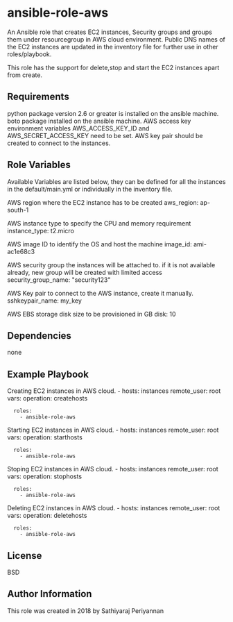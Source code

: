 ansible-role-aws
================

An Ansible role that creates EC2 instances, Security groups and groups them under resourcegroup in AWS cloud environment. 
Public DNS names of the EC2 instances are updated in the inventory file for further use in other roles/playbook.

This role has the support for delete,stop and start the EC2 instances apart from create.

Requirements
------------

python package version 2.6 or greater is installed on the ansible machine.
boto  package installed on the ansible machine.
AWS access key environment variables AWS_ACCESS_KEY_ID and AWS_SECRET_ACCESS_KEY need to be set.
AWS key pair should be created to connect to the instances.

Role Variables
--------------

Available Variables are listed below, they can be defined for all the 
instances in the default/main.yml or individually in the inventory file.

   AWS region where the EC2 instance has to be created
     aws_region: ap-south-1

   AWS instance type to specify the CPU and memory requirement
     instance_type: t2.micro

   AWS image ID to identify the OS and host the machine
     image_id: ami-ac1e68c3

   AWS security group the instances will be attached to.
   if it is not available already, new group will be created with limited access
     security_group_name: "security123"

   AWS Key pair to connect to the AWS instance, create it manually.
     sshkeypair_name: my_key

   AWS EBS storage disk size to be provisioned in GB
      disk: 10


Dependencies
------------

none 

Example Playbook
----------------

Creating EC2 instances in AWS cloud.
	- hosts: instances
	  remote_user: root
	  vars:
	    operation: createhosts

	  roles:
	    - ansible-role-aws

Starting EC2 instances in AWS cloud.
	- hosts: instances
	  remote_user: root
	  vars:
	    operation: starthosts

	  roles:
	    - ansible-role-aws

Stoping  EC2 instances in AWS cloud.
	- hosts: instances
	  remote_user: root
	  vars:
	    operation: stophosts

	  roles:
	    - ansible-role-aws

Deleting  EC2 instances in AWS cloud.
	- hosts: instances
	  remote_user: root
	  vars:
	    operation: deletehosts

	  roles:
	    - ansible-role-aws

License
-------

BSD

Author Information
------------------

This role was created in 2018 by Sathiyaraj Periyannan 
